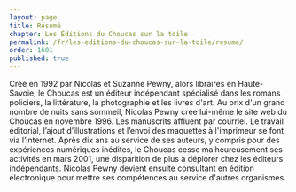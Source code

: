 ```yaml
---
layout: page
title: Résumé
chapter: Les Éditions du Choucas sur la toile
permalink: /fr/les-editions-du-choucas-sur-la-toile/resume/
order: 1601
published: true
---
```

<p>Créé en 1992 par Nicolas et Suzanne Pewny, alors libraires en Haute-Savoie, le Choucas est un éditeur indépendant spécialisé dans les romans policiers, la littérature, la photographie et les livres d'art. Au prix d'un grand nombre de nuits sans sommeil, Nicolas Pewny crée lui-même le site web du Choucas en novembre 1996. Les manuscrits affluent par courriel. Le travail éditorial, l’ajout d’illustrations et l’envoi des maquettes à l'imprimeur se font via l’internet. Après dix ans au service de ses auteurs, y compris pour des expériences numériques inédites, le Choucas cesse malheureusement ses activités en mars 2001, une disparition de plus à déplorer chez les éditeurs indépendants. Nicolas Pewny devient ensuite consultant en édition électronique pour mettre ses compétences au service d'autres organismes.</p>